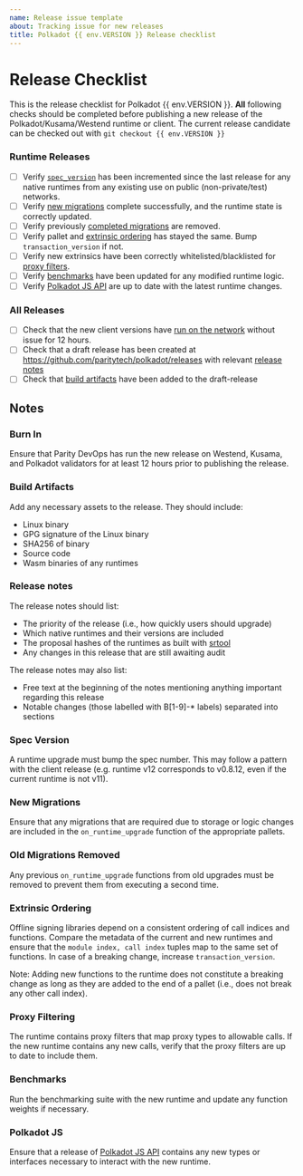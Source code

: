 ```yaml
---
name: Release issue template
about: Tracking issue for new releases
title: Polkadot {{ env.VERSION }} Release checklist
---
```

# Release Checklist

This is the release checklist for Polkadot {{ env.VERSION }}. **All** following
checks should be completed before publishing a new release of the
Polkadot/Kusama/Westend runtime or client. The current release candidate can be
checked out with `git checkout {{ env.VERSION }}`

### Runtime Releases

- [ ] Verify [`spec_version`](#spec-version) has been incremented since the
    last release for any native runtimes from any existing use on public
    (non-private/test) networks.
- [ ] Verify [new migrations](#new-migrations) complete successfully, and the
    runtime state is correctly updated.
- [ ] Verify previously [completed migrations](#old-migrations-removed) are
    removed.
- [ ] Verify pallet and [extrinsic ordering](#extrinsic-ordering) has stayed
    the same. Bump `transaction_version` if not.
- [ ] Verify new extrinsics have been correctly whitelisted/blacklisted for
    [proxy filters](#proxy-filtering).
- [ ] Verify [benchmarks](#benchmarks) have been updated for any modified
    runtime logic.
- [ ] Verify [Polkadot JS API](#polkadot-js) are up to date with the latest
    runtime changes.

### All Releases

- [ ] Check that the new client versions have [run on the network](#burn-in)
    without issue for 12 hours.
- [ ] Check that a draft release has been created at
    https://github.com/paritytech/polkadot/releases with relevant [release
    notes](#release-notes)
- [ ] Check that [build artifacts](#build-artifacts) have been added to the
    draft-release

## Notes

### Burn In

Ensure that Parity DevOps has run the new release on Westend, Kusama, and
Polkadot validators for at least 12 hours prior to publishing the release.

### Build Artifacts

Add any necessary assets to the release. They should include:

- Linux binary
- GPG signature of the Linux binary
- SHA256 of binary
- Source code
- Wasm binaries of any runtimes

### Release notes

The release notes should list:

- The priority of the release (i.e., how quickly users should upgrade)
- Which native runtimes and their versions are included
- The proposal hashes of the runtimes as built with
    [srtool](https://gitlab.com/chevdor/srtool)
- Any changes in this release that are still awaiting audit

The release notes may also list:

- Free text at the beginning of the notes mentioning anything important
    regarding this release
- Notable changes (those labelled with B[1-9]-* labels) separated into sections

### Spec Version

A runtime upgrade must bump the spec number. This may follow a pattern with the
client release (e.g. runtime v12 corresponds to v0.8.12, even if the current
runtime is not v11).

### New Migrations

Ensure that any migrations that are required due to storage or logic changes
are included in the `on_runtime_upgrade` function of the appropriate pallets.

### Old Migrations Removed

Any previous `on_runtime_upgrade` functions from old upgrades must be removed
to prevent them from executing a second time.

### Extrinsic Ordering

Offline signing libraries depend on a consistent ordering of call indices and
functions. Compare the metadata of the current and new runtimes and ensure that
the `module index, call index` tuples map to the same set of functions. In case
of a breaking change, increase `transaction_version`.

Note: Adding new functions to the runtime does not constitute a breaking change
as long as they are added to the end of a pallet (i.e., does not break any
other call index).

### Proxy Filtering

The runtime contains proxy filters that map proxy types to allowable calls. If
the new runtime contains any new calls, verify that the proxy filters are up to
date to include them.

### Benchmarks

Run the benchmarking suite with the new runtime and update any function weights
if necessary.

### Polkadot JS

Ensure that a release of [Polkadot JS API]() contains any new types or
interfaces necessary to interact with the new runtime.
